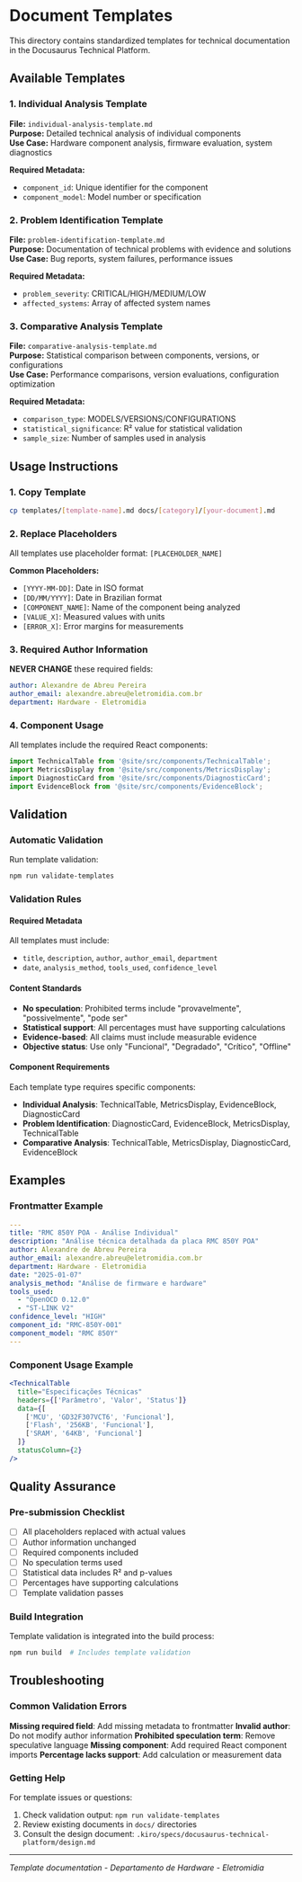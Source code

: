 # Document Templates

This directory contains standardized templates for technical documentation in the Docusaurus Technical Platform.

## Available Templates

### 1. Individual Analysis Template
**File:** `individual-analysis-template.md`  
**Purpose:** Detailed technical analysis of individual components  
**Use Case:** Hardware component analysis, firmware evaluation, system diagnostics

**Required Metadata:**
- `component_id`: Unique identifier for the component
- `component_model`: Model number or specification

### 2. Problem Identification Template
**File:** `problem-identification-template.md`  
**Purpose:** Documentation of technical problems with evidence and solutions  
**Use Case:** Bug reports, system failures, performance issues

**Required Metadata:**
- `problem_severity`: CRITICAL/HIGH/MEDIUM/LOW
- `affected_systems`: Array of affected system names

### 3. Comparative Analysis Template
**File:** `comparative-analysis-template.md`  
**Purpose:** Statistical comparison between components, versions, or configurations  
**Use Case:** Performance comparisons, version evaluations, configuration optimization

**Required Metadata:**
- `comparison_type`: MODELS/VERSIONS/CONFIGURATIONS
- `statistical_significance`: R² value for statistical validation
- `sample_size`: Number of samples used in analysis

## Usage Instructions

### 1. Copy Template
```bash
cp templates/[template-name].md docs/[category]/[your-document].md
```

### 2. Replace Placeholders
All templates use placeholder format: `[PLACEHOLDER_NAME]`

**Common Placeholders:**
- `[YYYY-MM-DD]`: Date in ISO format
- `[DD/MM/YYYY]`: Date in Brazilian format
- `[COMPONENT_NAME]`: Name of the component being analyzed
- `[VALUE_X]`: Measured values with units
- `[ERROR_X]`: Error margins for measurements

### 3. Required Author Information
**NEVER CHANGE** these required fields:
```yaml
author: Alexandre de Abreu Pereira
author_email: alexandre.abreu@eletromidia.com.br
department: Hardware - Eletromidia
```

### 4. Component Usage
All templates include the required React components:

```jsx
import TechnicalTable from '@site/src/components/TechnicalTable';
import MetricsDisplay from '@site/src/components/MetricsDisplay';
import DiagnosticCard from '@site/src/components/DiagnosticCard';
import EvidenceBlock from '@site/src/components/EvidenceBlock';
```

## Validation

### Automatic Validation
Run template validation:
```bash
npm run validate-templates
```

### Validation Rules

#### Required Metadata
All templates must include:
- `title`, `description`, `author`, `author_email`, `department`
- `date`, `analysis_method`, `tools_used`, `confidence_level`

#### Content Standards
- **No speculation**: Prohibited terms include "provavelmente", "possivelmente", "pode ser"
- **Statistical support**: All percentages must have supporting calculations
- **Evidence-based**: All claims must include measurable evidence
- **Objective status**: Use only "Funcional", "Degradado", "Crítico", "Offline"

#### Component Requirements
Each template type requires specific components:
- **Individual Analysis**: TechnicalTable, MetricsDisplay, EvidenceBlock, DiagnosticCard
- **Problem Identification**: DiagnosticCard, EvidenceBlock, MetricsDisplay, TechnicalTable
- **Comparative Analysis**: TechnicalTable, MetricsDisplay, DiagnosticCard, EvidenceBlock

## Examples

### Frontmatter Example
```yaml
---
title: "RMC 850Y POA - Análise Individual"
description: "Análise técnica detalhada da placa RMC 850Y POA"
author: Alexandre de Abreu Pereira
author_email: alexandre.abreu@eletromidia.com.br
department: Hardware - Eletromidia
date: "2025-01-07"
analysis_method: "Análise de firmware e hardware"
tools_used: 
  - "OpenOCD 0.12.0"
  - "ST-LINK V2"
confidence_level: "HIGH"
component_id: "RMC-850Y-001"
component_model: "RMC 850Y"
---
```

### Component Usage Example
```jsx
<TechnicalTable
  title="Especificações Técnicas"
  headers={['Parâmetro', 'Valor', 'Status']}
  data={[
    ['MCU', 'GD32F307VCT6', 'Funcional'],
    ['Flash', '256KB', 'Funcional'],
    ['SRAM', '64KB', 'Funcional']
  ]}
  statusColumn={2}
/>
```

## Quality Assurance

### Pre-submission Checklist
- [ ] All placeholders replaced with actual values
- [ ] Author information unchanged
- [ ] Required components included
- [ ] No speculation terms used
- [ ] Statistical data includes R² and p-values
- [ ] Percentages have supporting calculations
- [ ] Template validation passes

### Build Integration
Template validation is integrated into the build process:
```bash
npm run build  # Includes template validation
```

## Troubleshooting

### Common Validation Errors

**Missing required field**: Add missing metadata to frontmatter
**Invalid author**: Do not modify author information
**Prohibited speculation term**: Remove speculative language
**Missing component**: Add required React component imports
**Percentage lacks support**: Add calculation or measurement data

### Getting Help
For template issues or questions:
1. Check validation output: `npm run validate-templates`
2. Review existing documents in `docs/` directories
3. Consult the design document: `.kiro/specs/docusaurus-technical-platform/design.md`

---

*Template documentation - Departamento de Hardware - Eletromidia*
